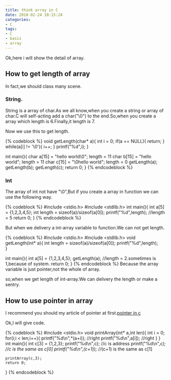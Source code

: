 ```yaml
---
title: think array in C
date: 2018-02-24 10:15:24
categories:
- C
tags:
- C
- basis
- array
---
```

Ok,here i will show the detail of array.

## How to get length of array

In fact,we should class many scene.

<!--more-->

### String.

String is a array of char.As we all know,when you create a string or array of char.C will self-acting add a char("\0") to the end.So,when you create a array which length is 6.Finally,it length is 7.

Now we use this to get length.

{% codeblock %}
void getLength(char* a){
	int i = 0;
	if(a == NULL){
		return;
	}
	while(a[i] != '\0'){
		i++;
	}
	printf("%d",i);
}

int main(){
	char a[15] = "hello world\0";  length = 11
	char b[15] = "hello world";    length = 11
	char c[15] = "\0hello world";  length = 0
	getLength(a);
	getLength(b);
	getLength(c);
	return 0;
}
{% endcodeblock %}

### Int

The array of int not have "\0",But if you create a array in function we can use the following way.

{% codeblock %}
#include <stdio.h>
#include <stdlib.h>
int main(){
	int a[5]   = {1,2,3,4,5};
	int length = sizeof(a)/sizeof(a[0]);
	printf("%d",length);                 //length = 5
	return 0;
}
{% endcodeblock %}

But when we delivery a int-array variable to function.We can not get length.

{% codeblock %}
#include <stdio.h>
#include <stdlib.h>
void getLength(int* a){
	int length = sizeof(a)/sizeof(a[0]);
	printf("%d",length);  
}

int main(){
	int a[5] = {1,2,3,4,5};
	getLength(a);           //length = 2.sometimes is 1,because of system.
	return 0;
}
{% endcodeblock %}
Because the array variable is just pointer,not the whole of array. 

so,when we get length of int-array.We can delivery the length or make a sentry.

## How to use pointer in array

I recommend you should my article of pointer at first.[pointer in c](/2018/02/22/basis1/)

Ok,I will give code.

{% codeblock %}
#include <stdio.h>
void printArray(int* a,int len){
	int i = 0;
	for(i;i < len;i++){
		printf("%d\n",*(a+i));  //right
		printf("%d\n",a[i]);    //right
	}
}
int main(){
	int c[3] = {1,2,3};
	printf("%d\n",c);                          //c is address
	printf("%d\n",*c);                         //*c is the same as c[0]
	printf("%d\n",*(c+1));                     //*(c+1) is the same as c[1]
	
	printArray(c,3);
	return 0;
}
{% endcodeblock %}